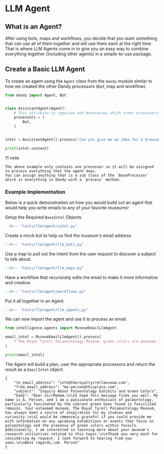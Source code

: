 # LLM Agent

## What is an Agent?

After using bots, maps and workflows, you decide that you want something that can use all of them together and will use them each at the right time.
That is where LLM Agents come in to give you an easy way to combine everything together (including other agents) in a simple-to-use package.

## Create a Basic LLM Agent

To create an agent using the `Agent` class from the `dandy` module similar to how we created the other Dandy processors (bot, map and workflow).

```python exec="True" source="above" source="material-block" session="llm_agent"
from dandy import Agent, Bot


class AssistantAgent(Agent):
    # This attribute is required and determines which other processors you want this agent to have access to using.
    processors = (
        Bot,
    )


intel = AssistantAgent().process('Can you give me an idea for a drawing?')

print(intel.content)
```

!!! note

    The above example only contains one processor so it will be assigned to process everything that the agent does.
    You can assign anything that is a sub class of the `BaseProcessor` which is everything in Dandy with a `process` method.

### Example Implementation

Below is a quick demonstration on how you would build out an agent that would help you write emails to any of your favorite museums!

Setup the Required `BaseIntel` Objects.

```py title="intelligence/intel.py"
--8<-- "tests/llm/agent/intel.py"
```

Create a mock bot to help us find the museum's email address.

```py title="intelligence/bots.py"
--8<-- "tests/llm/agent/llm_bots.py"
```

Use a map to pull out the intent from the user request to discover a subject to talk about.

```py title="intelligence/maps.py"
--8<-- "tests/llm/agent/llm_maps.py"
```

Have a workflow that recursively edits the email to make it more informative and creative.

```py title="intelligence/workflows.py"
--8<-- "tests/llm/agent/workflows.py"
```

Put it all together in an Agent.

```py title="intelligence/agents.py"
--8<-- "tests/llm/agent/llm_agents.py"
```

We can now import the agent and use it to process an email.

```py title="museum.py"
from intelligence.agents import MuseumEmailLlmAgent

email_intel = MuseumEmailLlmAgent().process(
    f'The Royal Tyrell Palaeontology Museum, green colors are awesome and my email is me.person@thisplace.com'
)

print(email_intel)

```

The Agent will build a plan, user the appropriate processors and return the result as a `EmailIntel` object.

``` title="Ouput"
{
    "to_email_address": "info@theroyaltyrrellmuseum.com",
    "from_email_address": "me.person@thisplace.com",
    "subject": "Inquiry About Paleontology Exhibits and Green Colors",
    "body": "Dear Sir/Madam,\n\nI hope this message finds you well. My name is A. Person, and I am a passionate enthusiast of paleontology, particularly fascinated by the vibrant green hues found in fossilized remains. Your esteemed museum, The Royal Tyrell Palaeontology Museum, has always been a source of inspiration for my studies and curiosity.\n\nI would be immensely grateful if you could provide me with information on any upcoming exhibitions or events that focus on paleontology and the presence of green colors within fossils. Additionally, I am interested in learning more about your museum's research initiatives related to this topic.\n\nThank you very much for considering my request. I look forward to hearing from you soon.\n\nBest regards,\nA. Person"
}
```